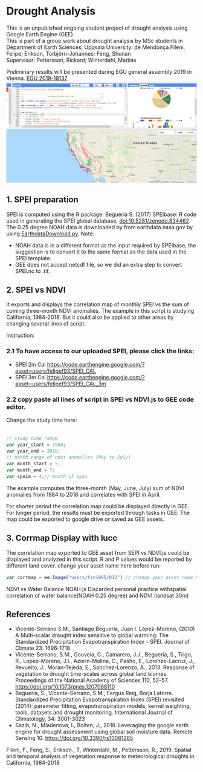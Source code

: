 # Drought Analysis

This is an unpublished ongoing student project of drought analysis using Google Earth Engine (GEE).    
This is part of a group work about drought analysis by MSc students in Department of Earth Sciences, Uppsala University: de Mendonça Fileni, Felipe; Erikson, Torbjörn-Johannes; Feng, Shunan    
Supervisor: Pettersson, Rickard; Winterdahl, Mattias                   

Preliminary results will be presented during EGU general assembly 2019 in Vienna. [EGU 2019-19137](https://github.com/fsn1995/Drought-Analysis/blob/master/doc/EGU2019-19137_Drought%20Analysis.pdf)  
![screenshot](pic/interface.png)
## 1. SPEI preparation
SPEI is computed using the R package: Beguería S. (2017) SPEIbase: R code used in generating the SPEI global database, [doi:10.5281/zenodo.834462](https://github.com/sbegueria/SPEIbase).
The 0.25 degree NOAH data is downloaded by from earthdata.nasa.gov by using [EarthdataDownload.py](https://github.com/fsn1995/PythonFSN/blob/master/EarthdataDownload.py). 
Note: 
- NOAH data is in a different format as the input required by SPEIbase, the suggestion is to convert it to the same format as the data used in the SPEI template.
- GEE does not accept netcdf file, so we did an extra step to convert SPEI.nc to .tif.

## 2. SPEI vs NDVI
It exports and displays the correlation map of monthly SPEI vs the sum of coming three-month NDVI anomalies. The example in this script is studying California, 1984-2018. But it could also be applied to other areas by changing several lines of script.

Instruction:
### 2.1 To have access to our uploaded SPEI, please click the links:
- SPEI 2m Cal https://code.earthengine.google.com/?asset=users/felipef93/SPEI_CAL
- SPEI 3m Cal https://code.earthengine.google.com/?asset=users/felipef93/SPEI_CAL_3m
### 2.2 copy paste all lines of script in SPEI vs NDVI.js to GEE code editor.
Change the study time here:
~~~javascript

// study time range
var year_start = 1984;
var year_end = 2018;
// month range of ndvi anomalies (May to July)
var month_start = 5;
var month_end = 7;
var speim = 4;// month of spei 

~~~
The example computes the three-month (May, June, July) sum of NDVI anomalies from 1984 to 2018 and correlates with SPEI in April.

For shorter period the correlation map could be displayed directly in GEE. For longer period, the results must be exported through tasks in GEE. The map could be exported to google drive or saved as GEE assets.
## 3. Corrmap Display with lucc
The correlation map exported to GEE asset from SEPI vs NDVI.js could be diaplayed and analyzed in this script. R and P values would be reported by different land cover.
change your asset name here before run:
~~~javascript
var corrmap = ee.Image("users/fsn1995/012") // change your asset name here
~~~


NDVI vs Water Balance NOAH.js
Discarded personal practice withspatial correlation of water balance(NOAH 0.25 degree) and NDVI (landsat 30m)

## References
- Vicente-Serrano S.M., Santiago Beguería, Juan I. López-Moreno, (2010) A Multi-scalar drought index sensitive to global warming: The Standardized Precipitation Evapotranspiration Index - SPEI. Journal of Climate 23: 1696-1718.
- Vicente-Serrano, S.M., Gouveia, C., Camarero, J.J., Begueria, S., Trigo, R., Lopez-Moreno, J.I., Azorin-Molina, C., Pasho, E., Lorenzo-Lacruz, J., Revuelto, J., Moran-Tejeda, E., Sanchez-Lorenzo, A., 2013. Response of vegetation to drought time-scales across global land biomes. Proceedings of the National Academy of Sciences 110, 52–57. https://doi.org/10.1073/pnas.1207068110
- Beguería, S., Vicente-Serrano, S.M., Fergus Reig, Borja Latorre. Standardized Precipitation Evapotranspiration Index (SPEI) revisited (2014): parameter fitting, evapotranspiration models, kernel weighting, tools, datasets and drought monitoring. International Journal of Climatology, 34: 3001-3023
- Sazib, N., Mladenova, I., Bolten, J., 2018. Leveraging the google earth engine for drought assessment using global soil moisture data. Remote Sensing 10. https://doi.org/10.3390/rs10081265  

Fileni, F., Feng, S., Erikson., T, Winterdahl, M., Pettersson, R., 2019. Spatial and temporal analysis of vegetation response to meteorological droughts in California, 1984-2018
